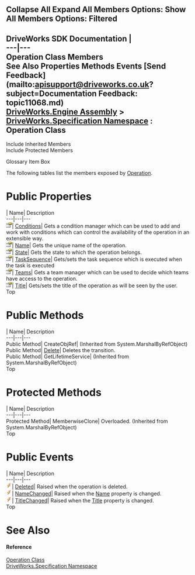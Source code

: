 Collapse All Expand All Members Options: Show All  Members Options: Filtered   
---  
DriveWorks SDK Documentation  |   
---|---  
Operation Class Members   
See Also Properties Methods Events [Send Feedback](mailto:apisupport@driveworks.co.uk?subject=Documentation Feedback: topic11068.md)  
[DriveWorks.Engine Assembly](topic2156.md) > [DriveWorks.Specification Namespace](topic10764.md) : Operation Class  
---  
  
Include Inherited Members    
Include Protected Members  


Glossary Item Box

The following tables list the members exposed by [Operation](topic11068.md).

# Public Properties

| Name| Description  
---|---|---  
![Public Property](dotnetimages/publicProperty.gif)| [Conditions](topic11075.md)| Gets a condition manager which can be used to add and work with conditions which can control the availability of the operation in an extensible way.   
![Public Property](dotnetimages/publicProperty.gif)| [Name](topic11076.md)| Gets the unique name of the operation.   
![Public Property](dotnetimages/publicProperty.gif)| [State](topic11077.md)| Gets the state to which the operation belongs.   
![Public Property](dotnetimages/publicProperty.gif)| [TaskSequence](topic11078.md)| Gets/sets the task sequence which is executed when the task is executed   
![Public Property](dotnetimages/publicProperty.gif)| [Teams](topic11079.md)| Gets a team manager which can be used to decide which teams have access to the operation.   
![Public Property](dotnetimages/publicProperty.gif)| [Title](topic11080.md)| Gets/sets the title of the operation as will be seen by the user.   
Top

# Public Methods

| Name| Description  
---|---|---  
Public Method| CreateObjRef|  (Inherited from System.MarshalByRefObject)  
Public Method| [Delete](topic11074.md)| Deletes the transition.   
Public Method| GetLifetimeService|  (Inherited from System.MarshalByRefObject)  
Top

# Protected Methods

| Name| Description  
---|---|---  
Protected Method| MemberwiseClone| Overloaded. (Inherited from System.MarshalByRefObject)  
Top

# Public Events

| Name| Description  
---|---|---  
![Public Event](dotnetimages/publicEvent.gif)| [Deleted](topic11081.md)| Raised when the operation is deleted.   
![Public Event](dotnetimages/publicEvent.gif)| [NameChanged](topic11082.md)| Raised when the [Name](topic11076.md) property is changed.   
![Public Event](dotnetimages/publicEvent.gif)| [TitleChanged](topic11083.md)| Raised when the [Title](topic11080.md) property is changed.   
Top

# See Also

#### Reference

[Operation Class](topic11068.md)   
[DriveWorks.Specification Namespace](topic10764.md)


